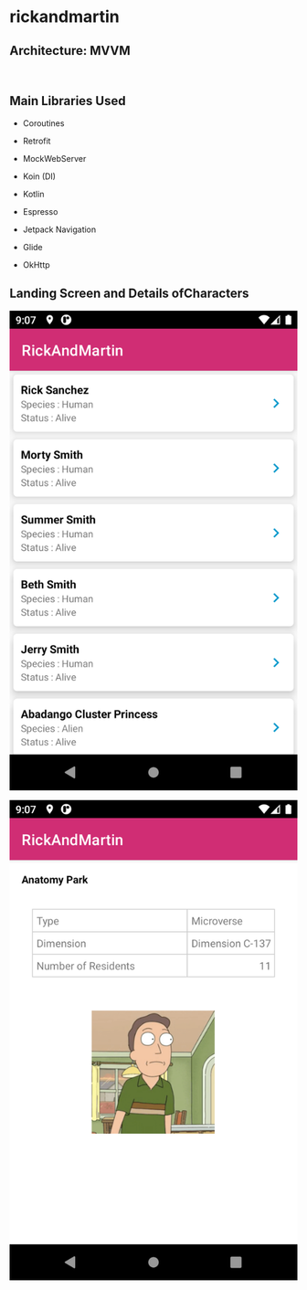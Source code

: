 # rickandmartin
##  Architecture: MVVM


<br>

## Main Libraries Used

- Coroutines

- Retrofit 

- MockWebServer

- Koin (DI)

- Kotlin 

- Espresso

- Jetpack Navigation
- Glide
- OkHttp

## Landing Screen and Details ofCharacters 
<p align="center">
<img alt="screen1" src="https://github.com/darlanarendra/rickandmartin/blob/main/Screenshot_1636564066.png">
</p>
<p align="center">
<img  alt="screen1" src="https://github.com/darlanarendra/rickandmartin/blob/main/Screenshot_1636564071.png">
</p>
